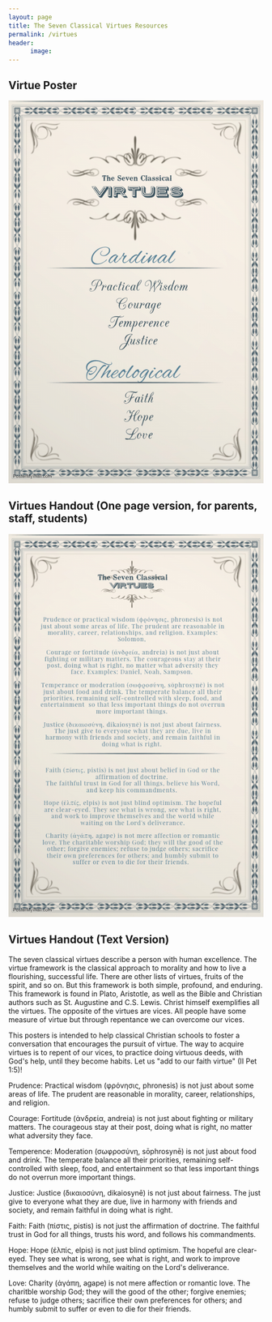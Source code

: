 ```yaml
---
layout: page
title: The Seven Classical Virtues Resources
permalink: /virtues
header:
      image: 
---
```



## Virtue Poster

![virtues](/images/virtues-simple.jpg)


## Virtues Handout (One page version, for parents, staff, students)

![virtues-complex](/images/virtues-detailed.jpg)





## Virtues Handout (Text Version)

The seven classical virtues describe a person with human excellence. The virtue framework is the classical approach to morality and how to live a flourishing, successful life. There are other lists of virtues, fruits of the spirit, and so on. But this framework is both simple, profound, and enduring. This framework is found in Plato, Aristotle, as well as the Bible and Christian authors such as St. Augustine and C.S. Lewis. Christ himself exemplifies all the virtues. The opposite of the virtues are vices. All people have some measure of virtue but through repentance we can overcome our vices. 

This posters is intended to help classical Christian schools to foster a conversation that encourages the pursuit of virtue. The way to acquire virtues is to repent of our vices, to practice doing virtuous deeds, with God's help, until they become habits. Let us "add to our faith virtue" (II Pet 1:5)!

Prudence: Practical wisdom (φρόνησις, phronesis) is not just about some areas of life. The prudent are reasonable in morality, career, relationships, and religion.

Courage: Fortitude (ἀνδρεία, andreia) is not just about fighting or military matters. The courageous stay at their post, doing what is right, no matter what adversity they face. 

Temperence: Moderation (σωφροσύνη, sōphrosynē) is not just about food and drink. The temperate balance all their priorities, remaining self-controlled with sleep, food, and entertainment  so that less important things do not overrun more important things. 

Justice:  Justice (δικαιοσύνη, dikaiosynē) is not just about fairness. The just give to everyone what they are due, live in harmony with friends and society, and remain faithful in doing what is right. 

Faith: Faith (πίστις, pistis) is not just the affirmation of doctrine. The faithful trust in God for all things, trusts his word, and follows his commandments. 

Hope: Hope (ἐλπίς, elpis) is not just blind optimism. The hopeful are clear-eyed. They see what is wrong, see what is right, and work to improve themselves and the world while waiting on the Lord's deliverance. 

Love: Charity (ἀγάπη, agape) is not mere affection or romantic love. The charitble worship God; they will the good of the other; forgive enemies; refuse to judge others; sacrifice their own preferences for others; and humbly submit to suffer or even to die for their friends.  